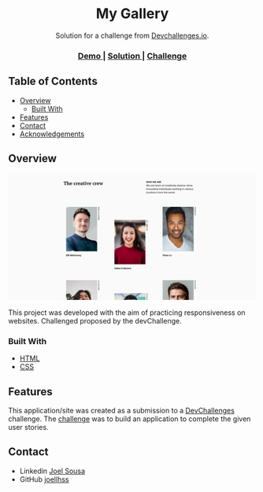 <!-- Please update value in the {}  -->

<h1 align="center">My Gallery</h1>

<div align="center">
   Solution for a challenge from  <a href="http://devchallenges.io" target="_blank">Devchallenges.io</a>.
</div>

<div align="center">
  <h3>
    <a href="https://joellhss.github.io/my-team-project/">
      Demo
    </a>
    <span> | </span>
    <a href="https://github.com/joellhss/my-team-project">
      Solution
    </a>
    <span> | </span>
    <a href="https://devchallenges.io/challenges/gcbWLxG6wdennelX7b8I">
      Challenge
    </a>
  </h3>
</div>

<!-- TABLE OF CONTENTS -->

## Table of Contents

- [Overview](#overview)
  - [Built With](#built-with)
- [Features](#features)
- [Contact](#contact)
- [Acknowledgements](#acknowledgements)

<!-- OVERVIEW -->

## Overview

![screenshot](https://github.com/joellhss/my-team-project/blob/master/assets/Captura%20de%20tela%20de%202022-07-12%2013-32-12.png?raw=true)

This project was developed with the aim of practicing responsiveness on websites. Challenged proposed by the devChallenge.

### Built With

<!-- This section should list any major frameworks that you built your project using. Here are a few examples.-->

- [HTML](#)
- [CSS](#)

## Features

<!-- List the features of your application or follow the template. Don't share the figma file here :) -->

This application/site was created as a submission to a [DevChallenges](https://devchallenges.io/challenges) challenge. The [challenge](https://devchallenges.io/challenges/gcbWLxG6wdennelX7b8I) was to build an application to complete the given user stories.


## Contact

- Linkedin [Joel Sousa](https://www.linkedin.com/in/joel-h-sousa/)
- GitHub [joellhss](https://github.com/joellhss)